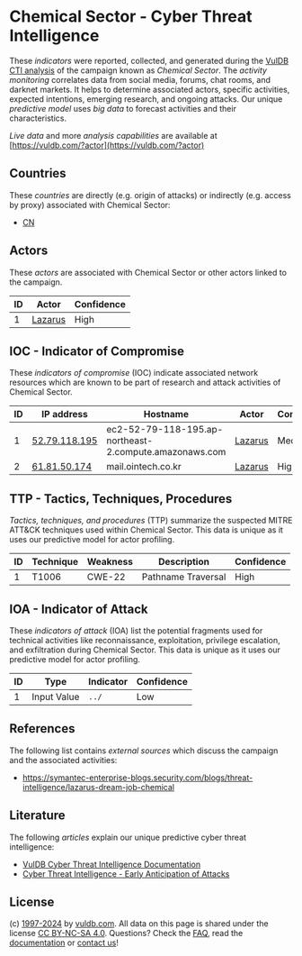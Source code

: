 # Chemical Sector - Cyber Threat Intelligence

These _indicators_ were reported, collected, and generated during the [VulDB CTI analysis](https://vuldb.com/?kb.cti) of the campaign known as _Chemical Sector_. The _activity monitoring_ correlates data from social media, forums, chat rooms, and darknet markets. It helps to determine associated actors, specific activities, expected intentions, emerging research, and ongoing attacks. Our unique _predictive model_ uses _big data_ to forecast activities and their characteristics.

_Live data_ and more _analysis capabilities_ are available at [https://vuldb.com/?actor](https://vuldb.com/?actor)

## Countries

These _countries_ are directly (e.g. origin of attacks) or indirectly (e.g. access by proxy) associated with Chemical Sector:

* [CN](https://vuldb.com/?country.cn)

## Actors

These _actors_ are associated with Chemical Sector or other actors linked to the campaign.

ID | Actor | Confidence
-- | ----- | ----------
1 | [Lazarus](https://vuldb.com/?actor.lazarus) | High

## IOC - Indicator of Compromise

These _indicators of compromise_ (IOC) indicate associated network resources which are known to be part of research and attack activities of Chemical Sector.

ID | IP address | Hostname | Actor | Confidence
-- | ---------- | -------- | ----- | ----------
1 | [52.79.118.195](https://vuldb.com/?ip.52.79.118.195) | ec2-52-79-118-195.ap-northeast-2.compute.amazonaws.com | [Lazarus](https://vuldb.com/?actor.lazarus) | Medium
2 | [61.81.50.174](https://vuldb.com/?ip.61.81.50.174) | mail.ointech.co.kr | [Lazarus](https://vuldb.com/?actor.lazarus) | High

## TTP - Tactics, Techniques, Procedures

_Tactics, techniques, and procedures_ (TTP) summarize the suspected MITRE ATT&CK techniques used within Chemical Sector. This data is unique as it uses our predictive model for actor profiling.

ID | Technique | Weakness | Description | Confidence
-- | --------- | -------- | ----------- | ----------
1 | T1006 | CWE-22 | Pathname Traversal | High

## IOA - Indicator of Attack

These _indicators of attack_ (IOA) list the potential fragments used for technical activities like reconnaissance, exploitation, privilege escalation, and exfiltration during Chemical Sector. This data is unique as it uses our predictive model for actor profiling.

ID | Type | Indicator | Confidence
-- | ---- | --------- | ----------
1 | Input Value | `../` | Low

## References

The following list contains _external sources_ which discuss the campaign and the associated activities:

* https://symantec-enterprise-blogs.security.com/blogs/threat-intelligence/lazarus-dream-job-chemical

## Literature

The following _articles_ explain our unique predictive cyber threat intelligence:

* [VulDB Cyber Threat Intelligence Documentation](https://vuldb.com/?kb.cti)
* [Cyber Threat Intelligence - Early Anticipation of Attacks](https://www.scip.ch/en/?labs.20201022)

## License

(c) [1997-2024](https://vuldb.com/?kb.changelog) by [vuldb.com](https://vuldb.com/?kb.about). All data on this page is shared under the license [CC BY-NC-SA 4.0](https://creativecommons.org/licenses/by-nc-sa/4.0/). Questions? Check the [FAQ](https://vuldb.com/?kb.faq), read the [documentation](https://vuldb.com/?kb) or [contact us](https://vuldb.com/?contact)!
